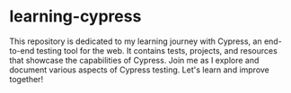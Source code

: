 # learning-cypress
This repository is dedicated to my learning journey with Cypress, an end-to-end testing tool for the web. It contains tests, projects, and resources that showcase the capabilities of Cypress. Join me as I explore and document various aspects of Cypress testing. Let's learn and improve together!
